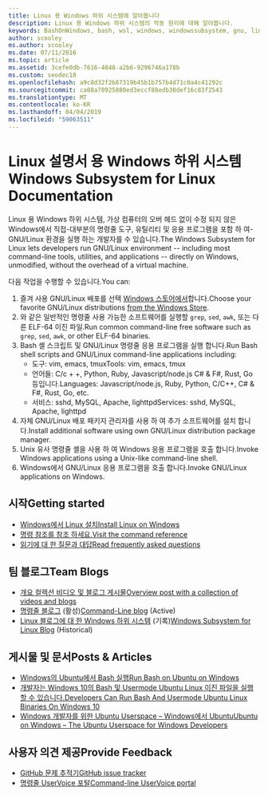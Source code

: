 ```yaml
---
title: Linux 용 Windows 하위 시스템에 알아봅니다
description: Linux 용 Windows 하위 시스템의 작동 원리에 대해 알아봅니다.
keywords: BashOnWindows, bash, wsl, windows, windowssubsystem, gnu, linux
author: scooley
ms.author: scooley
ms.date: 07/11/2016
ms.topic: article
ms.assetid: 3cefe0db-7616-4848-a2b6-9296746a178b
ms.custom: seodec18
ms.openlocfilehash: a9c8d32f2b87319b45b1b757b4d71c0a4c41292c
ms.sourcegitcommit: ca08a78925880ed3eccf88edb30def16c83f2543
ms.translationtype: MT
ms.contentlocale: ko-KR
ms.lasthandoff: 04/04/2019
ms.locfileid: "59063511"
---
```

# <a name="windows-subsystem-for-linux-documentation"></a><span data-ttu-id="1e4fd-104">Linux 설명서 용 Windows 하위 시스템</span><span class="sxs-lookup"><span data-stu-id="1e4fd-104">Windows Subsystem for Linux Documentation</span></span>

<span data-ttu-id="1e4fd-105">Linux 용 Windows 하위 시스템, 가상 컴퓨터의 오버 헤드 없이 수정 되지 않은 Windows에서 직접-대부분의 명령줄 도구, 유틸리티 및 응용 프로그램을 포함 하 여-GNU/Linux 환경을 실행 하는 개발자를 수 있습니다.</span><span class="sxs-lookup"><span data-stu-id="1e4fd-105">The Windows Subsystem for Linux lets developers run GNU/Linux environment -- including most command-line tools, utilities, and applications -- directly on Windows, unmodified, without the overhead of a virtual machine.</span></span>  

<span data-ttu-id="1e4fd-106">다음 작업을 수행할 수 있습니다.</span><span class="sxs-lookup"><span data-stu-id="1e4fd-106">You can:</span></span>

1. <span data-ttu-id="1e4fd-107">즐겨 사용 GNU/Linux 배포를 선택 [Windows 스토어에서](https://aka.ms/wslstore)합니다.</span><span class="sxs-lookup"><span data-stu-id="1e4fd-107">Choose your favorite GNU/Linux distributions [from the Windows Store](https://aka.ms/wslstore).</span></span>
1. <span data-ttu-id="1e4fd-108">와 같은 일반적인 명령줄 사용 가능한 소프트웨어를 실행할 `grep`, `sed`, `awk`, 또는 다른 ELF-64 이진 파일.</span><span class="sxs-lookup"><span data-stu-id="1e4fd-108">Run common command-line free software such as `grep`, `sed`, `awk`, or other ELF-64 binaries.</span></span> 
1. <span data-ttu-id="1e4fd-109">Bash 셸 스크립트 및 GNU/Linux 명령줄 응용 프로그램을 실행 합니다.</span><span class="sxs-lookup"><span data-stu-id="1e4fd-109">Run Bash shell scripts and GNU/Linux command-line applications including:</span></span>  
    * <span data-ttu-id="1e4fd-110">도구: vim, emacs, tmux</span><span class="sxs-lookup"><span data-stu-id="1e4fd-110">Tools: vim, emacs, tmux</span></span>
    * <span data-ttu-id="1e4fd-111">언어들: C/c + +, Python, Ruby, Javascript/node.js C# & F#, Rust, Go 등입니다.</span><span class="sxs-lookup"><span data-stu-id="1e4fd-111">Languages: Javascript/node.js, Ruby, Python, C/C++, C# & F#, Rust, Go, etc.</span></span>
    * <span data-ttu-id="1e4fd-112">서비스: sshd, MySQL, Apache, lighttpd</span><span class="sxs-lookup"><span data-stu-id="1e4fd-112">Services: sshd, MySQL, Apache, lighttpd</span></span>
1. <span data-ttu-id="1e4fd-113">자체 GNU/Linux 배포 패키지 관리자를 사용 하 여 추가 소프트웨어를 설치 합니다.</span><span class="sxs-lookup"><span data-stu-id="1e4fd-113">Install additional software using own GNU/Linux distribution package manager.</span></span>
1. <span data-ttu-id="1e4fd-114">Unix 유사 명령줄 셸을 사용 하 여 Windows 응용 프로그램을 호출 합니다.</span><span class="sxs-lookup"><span data-stu-id="1e4fd-114">Invoke Windows applications using a Unix-like command-line shell.</span></span>
1. <span data-ttu-id="1e4fd-115">Windows에서 GNU/Linux 응용 프로그램을 호출 합니다.</span><span class="sxs-lookup"><span data-stu-id="1e4fd-115">Invoke GNU/Linux applications on Windows.</span></span>

## <a name="getting-started"></a><span data-ttu-id="1e4fd-116">시작</span><span class="sxs-lookup"><span data-stu-id="1e4fd-116">Getting started</span></span>

* [<span data-ttu-id="1e4fd-117">Windows에서 Linux 설치</span><span class="sxs-lookup"><span data-stu-id="1e4fd-117">Install Linux on Windows</span></span>](install_guide.md)
* [<span data-ttu-id="1e4fd-118">명령 참조를 참조 하세요.</span><span class="sxs-lookup"><span data-stu-id="1e4fd-118">Visit the command reference</span></span>](reference.md)
* [<span data-ttu-id="1e4fd-119">읽기에 대 한 질문과 대답</span><span class="sxs-lookup"><span data-stu-id="1e4fd-119">Read frequently asked questions</span></span>](faq.md)

## <a name="team-blogs"></a><span data-ttu-id="1e4fd-120">팀 블로그</span><span class="sxs-lookup"><span data-stu-id="1e4fd-120">Team Blogs</span></span>
*  [<span data-ttu-id="1e4fd-121">개요 컬렉션 비디오 및 블로그 게시물</span><span class="sxs-lookup"><span data-stu-id="1e4fd-121">Overview post with a collection of videos and blogs</span></span>](https://blogs.msdn.microsoft.com/commandline/learn-about-windows-console-and-windows-subsystem-for-linux-wsl/)
* <span data-ttu-id="1e4fd-122">[명령줄 블로그](https://blogs.msdn.microsoft.com/commandline/) (활성)</span><span class="sxs-lookup"><span data-stu-id="1e4fd-122">[Command-Line blog](https://blogs.msdn.microsoft.com/commandline/) (Active)</span></span>
* <span data-ttu-id="1e4fd-123">[Linux 블로그에 대 한 Windows 하위 시스템](https://blogs.msdn.microsoft.com/wsl/) (기록)</span><span class="sxs-lookup"><span data-stu-id="1e4fd-123">[Windows Subsystem for Linux Blog](https://blogs.msdn.microsoft.com/wsl/) (Historical)</span></span>

## <a name="posts--articles"></a><span data-ttu-id="1e4fd-124">게시물 및 문서</span><span class="sxs-lookup"><span data-stu-id="1e4fd-124">Posts & Articles</span></span>
* [<span data-ttu-id="1e4fd-125">Windows의 Ubuntu에서 Bash 실행</span><span class="sxs-lookup"><span data-stu-id="1e4fd-125">Run Bash on Ubuntu on Windows</span></span>](https://blogs.windows.com/buildingapps/2016/03/30/run-bash-on-ubuntu-on-windows/)
* [<span data-ttu-id="1e4fd-126">개발자는 Windows 10의 Bash 및 Usermode Ubuntu Linux 이진 파일을 실행할 수 있습니다.</span><span class="sxs-lookup"><span data-stu-id="1e4fd-126">Developers Can Run Bash And Usermode Ubuntu Linux Binaries On Windows 10</span></span>](https://www.hanselman.com/blog/DevelopersCanRunBashShellAndUsermodeUbuntuLinuxBinariesOnWindows10.aspx)
* [<span data-ttu-id="1e4fd-127">Windows 개발자를 위한 Ubuntu Userspace – Windows에서 Ubuntu</span><span class="sxs-lookup"><span data-stu-id="1e4fd-127">Ubuntu on Windows – The Ubuntu Userspace for Windows Developers</span></span>](https://insights.ubuntu.com/2016/03/30/ubuntu-on-windows-the-ubuntu-userspace-for-windows-developers/) 

## <a name="provide-feedback"></a><span data-ttu-id="1e4fd-128">사용자 의견 제공</span><span class="sxs-lookup"><span data-stu-id="1e4fd-128">Provide Feedback</span></span>
* [<span data-ttu-id="1e4fd-129">GitHub 문제 추적기</span><span class="sxs-lookup"><span data-stu-id="1e4fd-129">GitHub issue tracker</span></span>](https://github.com/Microsoft/BashOnWindows/issues)
* [<span data-ttu-id="1e4fd-130">명령줄 UserVoice 포털</span><span class="sxs-lookup"><span data-stu-id="1e4fd-130">Command-line UserVoice portal</span></span>](https://wpdev.uservoice.com/forums/266908-command-prompt-console-bash-on-ubuntu-on-windo/category/161892-bash)
